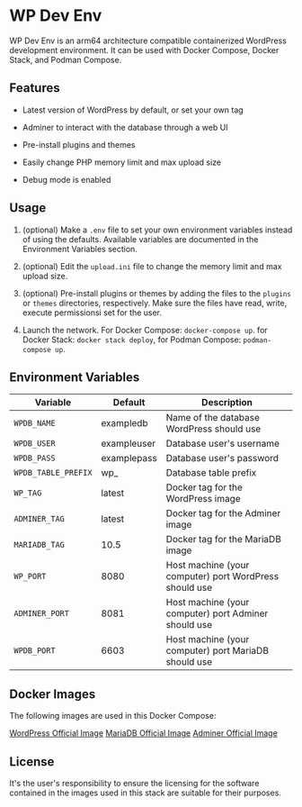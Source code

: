 # WP Dev Env

WP Dev Env is an arm64 architecture compatible containerized WordPress
development environment. It can be used with Docker Compose, Docker Stack,
and Podman Compose.

## Features

* Latest version of WordPress by default, or set your own tag

* Adminer to interact with the database through a web UI

* Pre-install plugins and themes

* Easily change PHP memory limit and max upload size

* Debug mode is enabled

## Usage

1. (optional) Make a `.env` file to set your own environment variables
instead of using the defaults. Available variables are documented in the
Environment Variables section.

2. (optional) Edit the `upload.ini` file to change the memory limit and
max upload size.

3. (optional) Pre-install plugins or themes by adding the files to the
`plugins` or `themes` directories, respectively. Make sure the files have
read, write, execute permissionsi set for the user.

4. Launch the network. For Docker Compose: `docker-compose up`. for Docker
Stack: `docker stack deploy`, for Podman Compose: `podman-compose up`.

## Environment Variables

Variable | Default | Description
-------- | ------- | -----------
`WPDB_NAME` | exampledb | Name of the database WordPress should use
`WPDB_USER` | exampleuser | Database user's username
`WPDB_PASS` | examplepass | Database user's password
`WPDB_TABLE_PREFIX` | wp_ | Database table prefix
`WP_TAG` | latest | Docker tag for the WordPress image
`ADMINER_TAG` | latest | Docker tag for the Adminer image
`MARIADB_TAG` | 10.5 | Docker tag for the MariaDB image
`WP_PORT` | 8080 | Host machine (your computer) port WordPress should use
`ADMINER_PORT` | 8081 | Host machine (your computer) port Adminer should use
`WPDB_PORT` | 6603 | Host machine (your computer) port MariaDB should use

## Docker Images

The following images are used in this Docker Compose:

[WordPress Official Image](https://hub.docker.com/_/wordpress)
[MariaDB Official Image](https://hub.docker.com/_/mariadb)
[Adminer Official Image](https://hub.docker.com/_/adminer)

## License

It's the user's responsibility to ensure the licensing for the software
contained in the images used in this stack are suitable for their
purposes.
